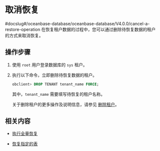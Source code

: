 取消恢复 
=========================
#docslug#/oceanbase-database/oceanbase-database/V4.0.0/cancel-a-restore-operation
在恢复租户数据的过程中，您可以通过删除待恢复数据的租户的方式来取消恢复。

操作步骤 
-------------------------

1. 使用 `root` 用户登录数据库的 `sys` 租户。

   

2. 执行以下命令，立即删除待恢复数据的租户。

   ```sql
   obclient> DROP TENANT tenant_name FORCE;
   ```

   

   其中，`tenant_name` 需要填写待恢复的租户名称。

   关于删除租户的更多操作及说明信息，请参见 [删除租户](../../../5.basic-database-management/4.manage-tenants-1/4.manage-tenants-2/5.delete-a-tenant.md)。
   




相关内容 
-------------------------

* [执行全量恢复](../5.restore-data-1/2.perform-full-recovery-1.md)

  

* [恢复指定的表](../5.restore-data-1/3.restore-a-specified-table-1.md)

  



